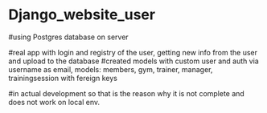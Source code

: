 # Django_website_user

#using Postgres database on server

#real app with login and registry of the user, getting new info from the user and upload to the database
#created models with custom user and auth via username as email, models: members, gym, trainer, manager, trainingsession with fereign keys

#in actual development so that is the reason why it is not complete and does not work on local env. 

